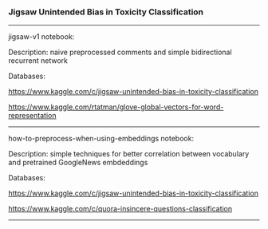 ### Jigsaw Unintended Bias in Toxicity Classification

------------------------------------------------------------------------------------
jigsaw-v1 notebook:

Description: naive preprocessed comments and simple bidirectional recurrent network

Databases:

https://www.kaggle.com/c/jigsaw-unintended-bias-in-toxicity-classification

https://www.kaggle.com/rtatman/glove-global-vectors-for-word-representation

------------------------------------------------------------------------------------

how-to-preprocess-when-using-embeddings notebook:

Description: simple techniques for better correlation between vocabulary and pretrained GoogleNews embdeddings

Databases:

https://www.kaggle.com/c/jigsaw-unintended-bias-in-toxicity-classification

https://www.kaggle.com/c/quora-insincere-questions-classification

------------------------------------------------------------------------------------

